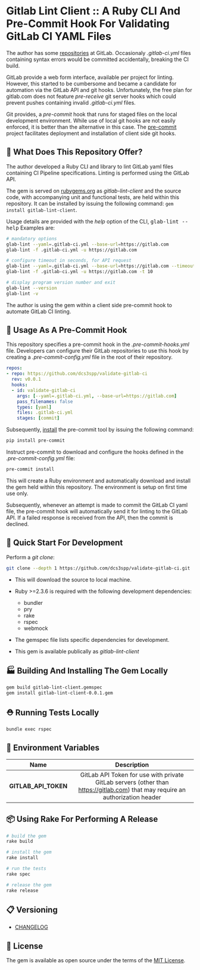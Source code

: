 # Gitlab Lint Client :: A Ruby CLI And Pre-Commit Hook For Validating GitLab CI YAML Files

The author has some [repositories](https://gitlab.com/groups/sppears_grp/-/shared) at GitLab.
Occasionaly *.gitlab-ci.yml* files containing syntax errors would be committed accidentally, 
breaking the CI build.

GitLab provide a web form interface, available per project for linting. However, this started
to be cumbersome and became a candidate for automation via the GitLab API and git hooks. 
Unfortunately, the free plan for gitlab.com does not feature *pre-receive* git server hooks which
could prevent pushes containing invalid *.gitlab-ci.yml* files. 

Git provides, a *pre-commit* hook that runs for staged files on the local development environment.
While use of local git hooks are not easily enforced, it is better than the alternative in this case. 
The [pre-commit](https://pre-commit.com/) project facilitates deployment and installation of 
client side git hooks. 


## 🔎 What Does This Repository Offer?

The author developed a Ruby CLI and library to lint GitLab yaml files containing CI 
Pipeline specifications. Linting is performed using the GitLab API. 

The gem is served on [rubygems.org](https://rubygems.org) as *gitlab-lint-client* and the 
source code, with accompanying unit and functional tests, are held within this repository. 
It can be installed by issuing the following command: 
```gem install gitlab-lint-client```. 

Usage details are provided with the *help* option of the CLI, <kbd>glab-lint --help</kbd>
Examples are:

``` bash
# mandatory options
glab-lint --yaml=.gitlab-ci.yml --base-url=https://gitlab.com
glab-lint -f .gitlab-ci.yml -u https://gitlab.com

# configure timeout in seconds, for API request
glab-lint --yaml=.gitlab-ci.yml --base-url=https://gitlab.com --timeout=10
glab-lint -f .gitlab-ci.yml -u https://gitlab.com -t 10

# display program version number and exit
glab-lint --version
glab-lint -v 
```

The author is using the gem within a client side pre-commit hook to automate GitLab CI linting.


## 🔐 Usage As A Pre-Commit Hook

This repository specifies a pre-commit hook in the *.pre-commit-hooks.yml* file. Developers can
configure their GitLab repositories to use this hook by creating a *.pre-commit-config.yml* file
in the root of their repository.

``` yaml
repos:
- repo: https://github.com/dcs3spp/validate-gitlab-ci
  rev: v0.0.1
  hooks:
  - id: validate-gitlab-ci
    args: [--yaml=.gitlab-ci.yml, --base-url=https://gitlab.com]
    pass_filenames: false
    types: [yaml]
    files: .gitlab-ci.yml
    stages: [commit]
```

Subsequently, [install](https://pre-commit.com/#installation) the pre-commit tool by issuing
the following command:

``` bash
pip install pre-commit
```

Instruct pre-commit to download and configure the hooks defined in the *.pre-commit-config.yml* file:

``` bash
pre-commit install
```

This will create a Ruby environment and automatically download and install the gem held within this 
repository. The environment is setup on first time use only.

Subsequently, whenever an attempt is made to commit the GitLab CI yaml file, the pre-commit hook
will automatically send it for linting to the GitLab API. If a failed response is received from the API,
then the commit is declined. 


## 🔧 Quick Start For Development

Perform a *git clone*:
``` bash
git clone --depth 1 https://github.com/dcs3spp/validate-gitlab-ci.git
```

* This will download the source to local machine. 
* Ruby >=2.3.6 is required with the following development dependencies:
    * bundler
    * pry
    * rake
    * rspec
    * webmock

* The gemspec file lists specific dependencies for development.
* This gem is available publically as *gitlab-lint-client*


## 🏭 Building And Installing The Gem Locally

``` bash
gem build gitlab-lint-client.gemspec
gem install gitlab-lint-client-0.0.1.gem
```

## ⛑ Running Tests Locally

``` bash
bundle exec rspec
```

## 📁 Environment Variables

**Name**  |  **Description**
:---:  |  :---:
**GITLAB_API_TOKEN**  |  GitLab API Token for use with private GitLab servers (other than https://gitlab.com) that may require an authorization header 


## 📦 Using Rake For Performing A Release

``` bash
# build the gem
rake build

# install the gem
rake install

# run the tests
rake spec

# release the gem
rake release
```


## 📋 Versioning

- [CHANGELOG](CHANGELOG.md)


## 🔑 License

The gem is available as open source under the terms of the [MIT License](https://opensource.org/licenses/MIT).

